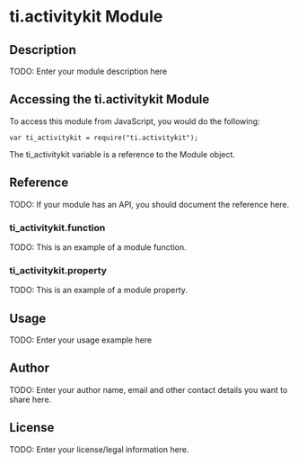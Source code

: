 # ti.activitykit Module

## Description

TODO: Enter your module description here

## Accessing the ti.activitykit Module

To access this module from JavaScript, you would do the following:

    var ti_activitykit = require("ti.activitykit");

The ti_activitykit variable is a reference to the Module object.

## Reference

TODO: If your module has an API, you should document
the reference here.

### ti_activitykit.function

TODO: This is an example of a module function.

### ti_activitykit.property

TODO: This is an example of a module property.

## Usage

TODO: Enter your usage example here

## Author

TODO: Enter your author name, email and other contact
details you want to share here.

## License

TODO: Enter your license/legal information here.
